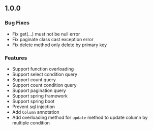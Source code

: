 ## 1.0.0

### Bug Fixes

 * Fix get(...) must not be null error
 * Fix paginate class cast exception error
 * Fix delete method only delete by primary key

### Features

 * Support function overloading
 * Support select condition query
 * Support count query
 * Support count condition query
 * Support pagination query
 * Support spring framework
 * Support spring boot
 * Prevent sql injection
 * Add `Column` annotation
 * Add overloading method for `update` method to update column by multiple condition
